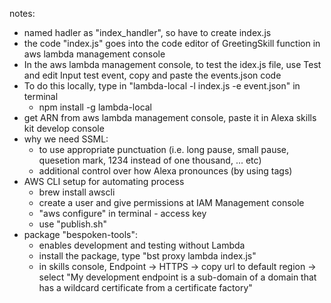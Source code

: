 notes:

- named hadler as "index_handler", so have to create index.js
- the code "index.js" goes into the code editor of GreetingSkill function in aws lambda management console
- In the aws lambda management console, to test the idex.js file, use Test and edit Input test event, copy and paste the events.json code
- To do this locally, type in "lambda-local -l index.js -e event.json" in terminal
	- npm install -g lambda-local
- get ARN from aws lambda management console, paste it in Alexa skills kit develop console
- why we need SSML:
	- to use appropriate punctuation (i.e. long pause, small pause, quesetion mark, 1234 instead of one thousand, ... etc)
	- additional control over how Alexa pronounces (by using tags)
- AWS CLI setup for automating process
	- brew install awscli
	- create a user and give permissions at IAM Management console
	- "aws configure" in terminal - access key
	- use "publish.sh"
- package "bespoken-tools":
	- enables development and testing without Lambda
	- install the package, type "bst proxy lambda index.js"
	- in skills console, Endpoint -> HTTPS -> copy url to default region -> select "My development endpoint is a sub-domain of a domain that has a wildcard certificate from a certificate factory"
